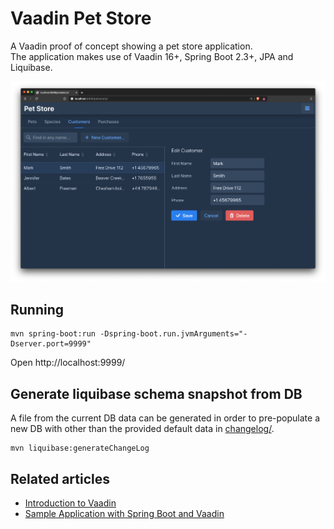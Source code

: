 # Vaadin Pet Store

A Vaadin proof of concept showing a pet store application.  
The application makes use of Vaadin 16+, Spring Boot 2.3+, 
JPA and Liquibase.

![Screenshot](doc/vaadin-petstore.png)

## Running
```
mvn spring-boot:run -Dspring-boot.run.jvmArguments="-Dserver.port=9999"
```
Open http://localhost:9999/

## Generate liquibase schema snapshot from DB
A file from the current DB data can be generated in order to pre-populate a new DB with other than the provided default data in [changelog/](src/main/resources/db/changelog/). 
```
mvn liquibase:generateChangeLog
```

## Related articles

- [Introduction to Vaadin](https://www.baeldung.com/vaadin)
- [Sample Application with Spring Boot and Vaadin](https://www.baeldung.com/spring-boot-vaadin)
